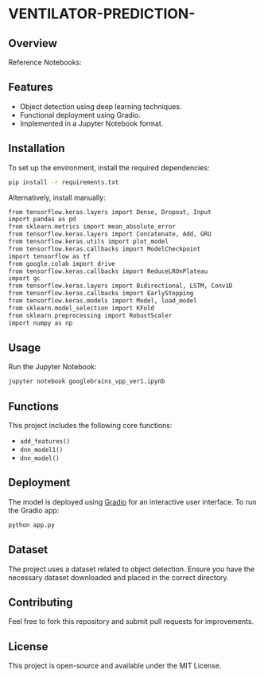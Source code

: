# VENTILATOR-PREDICTION-

## Overview
Reference Notebooks:

## Features
- Object detection using deep learning techniques.
- Functional deployment using Gradio.
- Implemented in a Jupyter Notebook format.

## Installation

To set up the environment, install the required dependencies:

```bash
pip install -r requirements.txt
```

Alternatively, install manually:

```bash
from tensorflow.keras.layers import Dense, Dropout, Input
import pandas as pd
from sklearn.metrics import mean_absolute_error
from tensorflow.keras.layers import Concatenate, Add, GRU
from tensorflow.keras.utils import plot_model
from tensorflow.keras.callbacks import ModelCheckpoint
import tensorflow as tf
from google.colab import drive
from tensorflow.keras.callbacks import ReduceLROnPlateau
import gc
from tensorflow.keras.layers import Bidirectional, LSTM, Conv1D
from tensorflow.keras.callbacks import EarlyStopping
from tensorflow.keras.models import Model, load_model
from sklearn.model_selection import KFold
from sklearn.preprocessing import RobustScaler
import numpy as np
```

## Usage

Run the Jupyter Notebook:

```bash
jupyter notebook googlebrains_vpp_ver1.ipynb
```

## Functions
This project includes the following core functions:

- `add_features()`
- `dnn_model1()`
- `dnn_model()`

## Deployment

The model is deployed using [Gradio](https://gradio.app/) for an interactive user interface. To run the Gradio app:

```bash
python app.py
```

## Dataset

The project uses a dataset related to object detection. Ensure you have the necessary dataset downloaded and placed in the correct directory.

## Contributing

Feel free to fork this repository and submit pull requests for improvements.

## License

This project is open-source and available under the MIT License.
